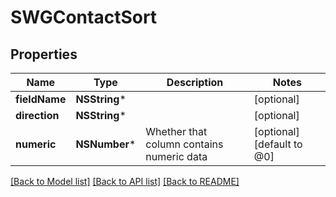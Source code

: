# SWGContactSort

## Properties
Name | Type | Description | Notes
------------ | ------------- | ------------- | -------------
**fieldName** | **NSString*** |  | [optional] 
**direction** | **NSString*** |  | [optional] 
**numeric** | **NSNumber*** | Whether that column contains numeric data | [optional] [default to @0]

[[Back to Model list]](../README.md#documentation-for-models) [[Back to API list]](../README.md#documentation-for-api-endpoints) [[Back to README]](../README.md)


